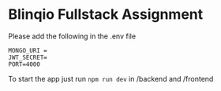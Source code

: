 # Blinqio Fullstack Assignment

Please add the following in the .env file

```
MONGO_URI =
JWT_SECRET=
PORT=4000
```

To start the app just run ```npm run dev``` in /backend and /frontend